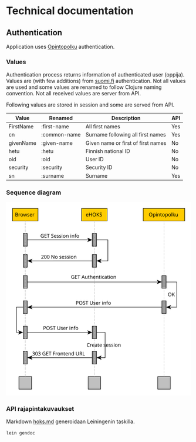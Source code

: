 # Technical documentation

## Authentication

Application uses [Opintopolku](http://www.opintopolku.fi) authentication.

### Values

Authentication process returns information of authenticated user (oppija).
Values are (with few additions) from
[suomi.fi](https://palveluhallinta.suomi.fi/fi/tuki/artikkelit/590ad07b14bbb10001966f50)
authentication. Not all values are used and some values are renamed to follow
Clojure naming convention. Not all received values are server from API.

Following values are stored in session and some are served from API.

Value | Renamed | Description | API
------|---------|-------------|----
FirstName | :first-name | All first names | Yes
cn | :common-name | Surname following all first names | Yes
givenName | :given-name | Given name or first of first names | No
hetu | :hetu | Finnish national ID | No
oid | :oid | User ID | No
security | :security | Security ID | No
sn | :surname | Surname | Yes

### Sequence diagram

![Sequence diagram of authentication](./authenticate-seq.svg "Authentication sequence diagram")

### API rajapintakuvaukset

Markdown [hoks.md](hoks.md) generoidaan Leiningenin taskilla. 

``` shell
lein gendoc
```
